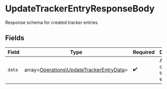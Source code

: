 # UpdateTrackerEntryResponseBody

Response schema for created tracker entries


## Fields

| Field                                                                                         | Type                                                                                          | Required                                                                                      | Description                                                                                   |
| --------------------------------------------------------------------------------------------- | --------------------------------------------------------------------------------------------- | --------------------------------------------------------------------------------------------- | --------------------------------------------------------------------------------------------- |
| `data`                                                                                        | array<[Operations\UpdateTrackerEntryData](../../Models/Operations/UpdateTrackerEntryData.md)> | :heavy_check_mark:                                                                            | Array of created tracker entries                                                              |